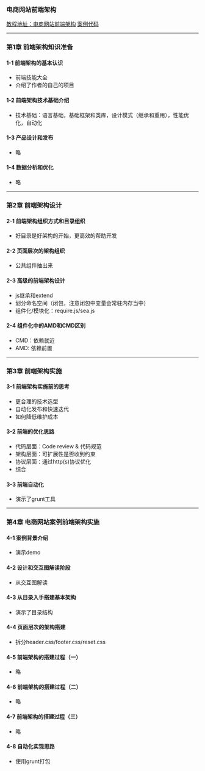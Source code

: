 ### 电商网站前端架构
[教程地址：电商网站前端架构](http://www.imooc.com/learn/186)
[案例代码](https://github.com/ErosZZH/zepto-mescake)

---
### 第1章 前端架构知识准备 
#### 1-1 前端架构的基本认识
- 前端技能大全
- 介绍了作者的自己的项目

#### 1-2 前端架构技术基础介绍 
- 技术基础：语言基础，基础框架和类库，设计模式（继承和重用），性能优化，自动化

#### 1-3 产品设计和发布
- 略

#### 1-4 数据分析和优化
- 略

---
### 第2章 前端架构设计 
#### 2-1 前端架构组织方式和目录组织
- 好目录是好架构的开始，更高效的帮助开发

#### 2-2 页面层次的架构组织
- 公共组件抽出来

#### 2-3 高级的前端架构设计
- js继承和extend
- 划分命名空间（闭包，注意闭包中变量会常驻内存当中）
- 组件化/模块化：require.js/sea.js

#### 2-4 组件化中的AMD和CMD区别
- CMD：依赖就近
- AMD: 依赖前置

---
### 第3章 前端架构实施 
#### 3-1 前端架构实施前的思考
- 更合理的技术选型
- 自动化发布和快速迭代
- 如何降低维护成本

#### 3-2 前端的优化思路
- 代码层面：Code review & 代码规范
- 架构层面：可扩展性是否收到约束
- 协议层面：通过http(s)协议优化
- 综合

#### 3-3 前端自动化
- 演示了grunt工具

---
### 第4章 电商网站案例前端架构实施 
#### 4-1 案例背景介绍
- 演示demo

#### 4-2 设计和交互图解读阶段
- 从交互图解读

#### 4-3 从目录入手搭建基本架构
- 演示了目录结构

#### 4-4 页面层次的架构搭建
- 拆分header.css/footer.css/reset.css

#### 4-5 前端架构的搭建过程（一）
- 略

#### 4-6 前端架构的搭建过程（二）
- 略

#### 4-7 前端架构的搭建过程（三）
- 略

#### 4-8 自动化实现思路
- 使用grunt打包

